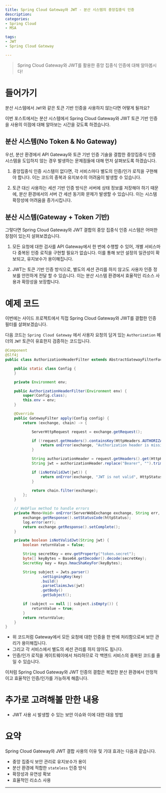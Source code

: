 ```yaml
---
title: Spring Cloud Gateway와 JWT - 분산 시스템의 중앙집중식 인증
description: 
categories:
- Spring Cloud
- MSA

tags:
- JWT
- Spring Cloud Gateway

---
```


> Spring Cloud Gateway와 JWT를 활용한 중앙 집중식 인증에 대해 알아봅시다!

<!-- more -->

# 들어가기 

분산 시스템에서 `JWT`와 같은 토큰 기반 인증을 사용하지 않는다면 어떻게 될까요? 

이번 포스트에서는 분산 시스템에서 Spring Cloud Gateway와 JWT 토큰 기반 인증을 사용의 이점에 대해 알아보는 시간을 갖도록 하겠습니다.

## 분산 시스템(No Token & No Gateway)

우선, 분산 환경에서 API Gateway와 토큰 기반 인증 기술을 결합한 중앙집중식 인증 시스템을 도입하지 않는 경우 발생하는 문제점들에 대해 먼저 살펴보도록 하겠습니다.

1. 중앙집중식 인증 시스템이 없다면, 각 서비스마다 별도의 인증/인가 로직을 구현해야 합니다. 이는 코드의 중복과 유지보수의 어려움이 발생할 수 있습니다.

2. 토큰 대신 사용하는 세션 기반 인증 방식은 서버에 상태 정보를 저장해야 하기 때문에, 분산 환경에서의 서버 간 세션 동기화 문제가 발생할 수 있습니다. 이는 시스템 확장성에 어려움을 증가시킵니다.

## 분산 시스템(Gateway + Token 기반)

그렇다면 Spring Cloud Gateway와 JWT 결합의 중앙 집중식 인증 시스템은 어떠한 장점이 있는지 살펴보겠습니다.

1. 모든 요청에 대한 검사를 API Gateway에서 한 번에 수행할 수 있어, 개별 서비스마다 중복된 인증 로직을 구현할 필요가 없습니다. 이를 통해 보안 설정의 일관성이 확보되고, 유지보수가 용이해집니다.

2. JWT는 토큰 기반 인증 방식으로, 별도의 세션 관리를 하지 않고도 사용자 인증 정보를 안전하게 전달 할 수 있습니다. 이는 분산 시스템 환경에서 효율적인 리소스 사용과 확장성을 보장합니다.

# 예제 코드

이번에는 사이드 프로젝트에서 직접 Spring Cloud Gateway와 JWT를 결합한 인증 필터를 살펴보겠습니다.

다음 코드는 `Spring Cloud Gateway` 에서 사용자 요청의 담겨 있는 `Authorization` 헤더의 `JWT` 토큰이 유효한지 검증하는 코드입니다.

```java
@Component
@Slf4j
public class AuthorizationHeaderFilter extends AbstractGatewayFilterFactory<AuthorizationHeaderFilter.Config> {

    public static class Config {
    }

    private Environment env;

    public AuthorizationHeaderFilter(Environment env) {
        super(Config.class);
        this.env = env;
    }

    @Override
    public GatewayFilter apply(Config config) {
        return (exchange, chain) -> {

            ServerHttpRequest request = exchange.getRequest();

            if (!request.getHeaders().containsKey(HttpHeaders.AUTHORIZATION)) {
                return onError(exchange, "Authorization header is missing", HttpStatus.UNAUTHORIZED);
            }

            String authorizationHeader = request.getHeaders().get(HttpHeaders.AUTHORIZATION).get(0);
            String jwt = authorizationHeader.replace("Bearer", "").trim();

            if (isNotValidJwt(jwt)) {
                return onError(exchange, "JWT is not valid", HttpStatus.UNAUTHORIZED);
            }

            return chain.filter(exchange);
        };
    }

    // WebFlux method to handle errors
    private Mono<Void> onError(ServerWebExchange exchange, String err, HttpStatus httpStatus) {
        exchange.getResponse().setStatusCode(httpStatus);
        log.error(err);
        return exchange.getResponse().setComplete();
    }

    private boolean isNotValidJwt(String jwt) {
        boolean returnValue = false;

        String secretKey = env.getProperty("token.secret");
        byte[] keyBytes = Base64.getDecoder().decode(secretKey);
        SecretKey key = Keys.hmacShaKeyFor(keyBytes);

        String subject = Jwts.parser()
                .setSigningKey(key)
                .build()
                .parseClaimsJws(jwt)
                .getBody()
                .getSubject();

        if (subject == null || subject.isEmpty()) {
            returnValue = true;
        }
        return returnValue;
    }
}
```

- 위 코드처럼 Gateway에서 모든 요청에 대한 인증을 한 번에 처리함으로써 보안 관리가 용이해집니다.
- 그리고 각 서비스에서 별도의 세션 관리를 하지 않아도 됩니다.
- 인증/인가 로직을 게이트웨이에서 처리하므로 각 백엔드 서비스의 중복된 코드를 줄일 수 있습니다.

이처럼 Spring Cloud Gateway와 JWT 인증의 결합은 복잡한 분산 환경에서 안정적이고 효율적인 인증/인가를 가능하게 해줍니다.

# 추가로 고려해볼 만한 내용

- JWT 사용 시 발생할 수 있는 보안 이슈와 이에 대한 대응 방법

# 요약
Spring Cloud Gateway와 JWT 결합 사용의 이유 및 기대 효과는 다음과 같습니다.

- 중앙 집중식 보안 관리로 유지보수가 용이
- 분산 환경에 적합한 `stateless` 인증 방식
- 확장성과 유연성 확보
- 효율적인 리소스 사용

---
